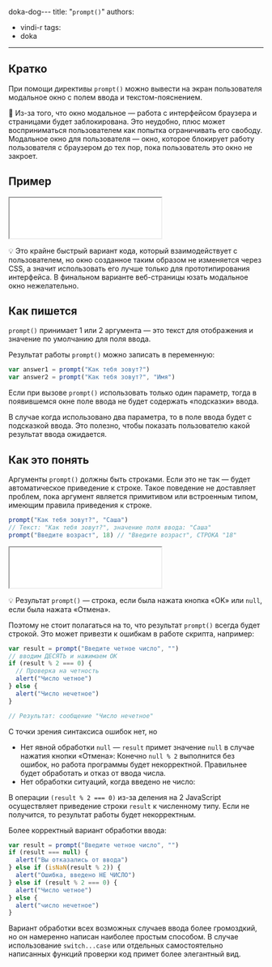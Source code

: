 doka-dog---
title: "`prompt()`"
authors:
  - vindi-r
tags:
  - doka
---

## Кратко

При помощи директивы `prompt()` можно вывести на экран пользователя модальное окно c полем ввода и текстом-пояснением.

🤖 Из-за того, что окно модальное — работа с интерфейсом браузера и страницами будет заблокирована. Это неудобно, плюс может восприниматься пользователем как попытка ограничивать его свободу. Модальное окно для пользователя — окно, которое блокирует работу пользователя с браузером до тех пор, пока пользователь это окно не закроет.

## Пример

<iframe title="Название — prompt() — Дока" src="demos/vindi-r-OqZYEe" height="80"></iframe>

💡 Это крайне быстрый вариант кода, который взаимодействует с пользователем, но окно созданное таким образом не изменяется через CSS, а значит использовать его лучше только для прототипирования интерфейса. В финальном варианте веб-страницы юзать модальное окно нежелательно.

## Как пишется

`prompt()` принимает 1 или 2 аргумента — это текст для отображения и значение по умолчанию для поля ввода.

Результат работы `prompt()` можно записать в переменную:

```js
var answer1 = prompt("Как тебя зовут?")
var answer2 = prompt("Как тебя зовут?", "Имя")
```

Если при вызове `prompt()` использовать только один параметр, тогда в появившемся окне поле ввода не будет содержать «подсказки» ввода.

В случае когда использовано два параметра, то в поле ввода будет с подсказкой ввода. Это полезно, чтобы показать пользователю какой результат ввода ожидается.

## Как это понять

Аргументы `prompt()` должны быть строками. Если это не так — будет автоматическое приведение к строке. Такое поведение не доставляет проблем, пока аргумент является примитивом или встроенным типом, имеющим правила приведения к строке.

```js
prompt("Как тебя зовут?", "Саша")
// Текст: "Как тебя зовут?", значение поля ввода: "Саша"
prompt("Введите возраст", 18) // "Введите возраст", СТРОКА "18"
```

<iframe title="Название — prompt() — Дока" src="demos/vindi-r-jJxjNM/" height="80"></iframe>

💡 Результат `prompt()` — строка, если была нажата кнопка «OK» или `null`, если была нажата «Отмена».

Поэтому не стоит полагаться на то, что результат `prompt()` всегда будет строкой. Это может привезти к ошибкам в работе скрипта, например:

```js
var result = prompt("Введите четное число", "")
// вводим ДЕСЯТЬ и нажимаем ОК
if (result % 2 === 0) {
  // Проверка на четность
  alert("Число четное")
} else {
  alert("Число нечетное")
}

// Результат: сообщение "Число нечетное"
```

С точки зрения синтаксиса ошибок нет, но

- Нет явной обработки `null` — `result` примет значение `null` в случае нажатия кнопки «Отмена»: Конечно `null % 2` выполнится без ошибок, но работа программы будет некорректной. Правильнее будет обработать и отказ от ввода числа.
- Нет обработки ситуаций, когда введено не число:

В операции `(result % 2 === 0)` из-за деления на 2 JavaScript осуществляет приведение строки `result` к численному типу. Если не получится, то результат работы будет некорректным.

Более корректный вариант обработки ввода:

```js
var result = prompt("Введите четное число", "")
if (result === null) {
  alert("Вы отказались от ввода")
} else if (isNaN(result % 2)) {
  alert("Ошибка, введено НЕ ЧИСЛО")
} else if (result % 2 === 0) {
  alert("Число четное")
} else {
  alert("число нечетное")
}
```

Вариант обработки всех возможных случаев ввода более громоздкий, но он намеренно написан наиболее простым способом. В случае использование `switch...case` или отдельных самостоятельно написанных функций проверки код примет более элегантный вид.
